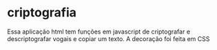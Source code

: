 # criptografia

Essa aplicação html tem funções em javascript de criptografar e descriptografar vogais e copiar um texto. A decoração foi feita em CSS
